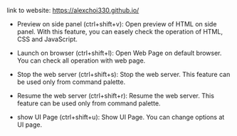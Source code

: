 link to website: https://alexchoi330.github.io/


- Preview on side panel (ctrl+shift+v): Open preview of HTML on side panel. With this feature, you can easely check the operation of HTML, CSS and JavaScript.

- Launch on browser (ctrl+shift+l): Open Web Page on default browser. You can check all operation with web page.

- Stop the web server (ctrl+shift+s): Stop the web server. This feature can be used only from command palette.

- Resume the web server (ctrl+shift+r): Resume the web server. This feature can be used only from command palette.

- show UI Page (ctrl+shift+u): Show UI Page. You can change options at UI page.

